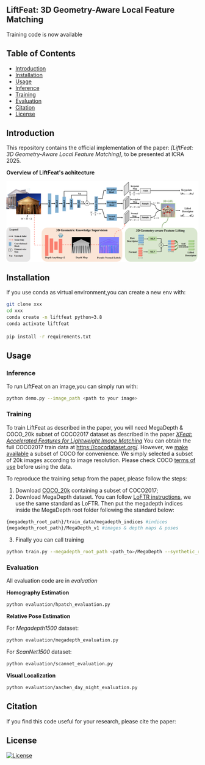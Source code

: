 ## LiftFeat: 3D Geometry-Aware Local Feature Matching  
Training code is now available

## Table of Contents
- [Introduction](#introduction)
- [Installation](#installation)
- [Usage](#usage)
 - [Inference](#inference)
 - [Training](#training)
 - [Evaluation](#evaluation)
- [Citation](#citation)
- [License](#license)

## Introduction
This repository contains the official implementation of the paper: *[LiftFeat: 3D Geometry-Aware Local Feature Matching]*, to be presented at ICRA 2025.

**Overview of LiftFeat's achitecture**
<div style="background-color:white">
    <img align="center" src="./assert/achitecture.png" width=1000 />
</div>

## Installation
If you use conda as virtual environment,you can create a new env with:
```bash
git clone xxx
cd xxx
conda create -n liftfeat python=3.8
conda activate liftfeat

pip install -r requirements.txt
```

## Usage
### Inference
To run LiftFeat on an image,you can simply run with:
```bash
python demo.py --image_path <path to your image>
```

### Training
To train LiftFeat as described in the paper, you will need MegaDepth & COCO_20k subset of COCO2017 dataset as described in the paper *[XFeat: Accelerated Features for Lightweight Image Matching](https://arxiv.org/abs/2404.19174)*
You can obtain the full COCO2017 train data at https://cocodataset.org/.
However, we [make available](https://drive.google.com/file/d/1ijYsPq7dtLQSl-oEsUOGH1fAy21YLc7H/view?usp=drive_link) a subset of COCO for convenience. We simply selected a subset of 20k images according to image resolution. Please check COCO [terms of use](https://cocodataset.org/#termsofuse) before using the data.

To reproduce the training setup from the paper, please follow the steps:
1. Download [COCO_20k](https://drive.google.com/file/d/1ijYsPq7dtLQSl-oEsUOGH1fAy21YLc7H/view?usp=drive_link) containing a subset of COCO2017;
2. Download MegaDepth dataset. You can follow [LoFTR instructions](https://github.com/zju3dv/LoFTR/blob/master/docs/TRAINING.md#download-datasets), we use the same standard as LoFTR. Then put the megadepth indices inside the MegaDepth root folder following the standard below:
```bash
{megadepth_root_path}/train_data/megadepth_indices #indices
{megadepth_root_path}/MegaDepth_v1 #images & depth maps & poses
```
3. Finally you can call training
```bash
python train.py --megadepth_root_path <path_to>/MegaDepth --synthetic_root_path <path_to>/coco_20k --ckpt_save_path /path/to/ckpts
```

### Evaluation
All evaluation code are in *evaluation*

**Homography Estimation**
```bash
python evaluation/hpatch_evaluation.py
```

**Relative Pose Estimation**

For *Megadepth1500* dataset:
```bash
python evaluation/megadepth_evaluation.py
```

For *ScanNet1500* dataset:
```bash
python evaluation/scannet_evaluation.py
```

**Visual Localization**
```bash
python evaluation/aachen_day_night_evaluation.py
```

## Citation
If you find this code useful for your research, please cite the paper:



## License
[![License](https://img.shields.io/badge/License-Apache_2.0-blue.svg)](LICENSE)
